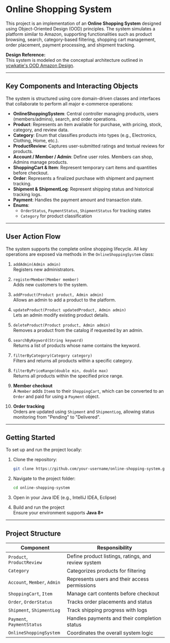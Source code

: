 # Online Shopping System

This project is an implementation of an **Online Shopping System** designed using Object-Oriented Design (OOD) principles. The system simulates a platform similar to Amazon, supporting functionalities such as product browsing, search, category-based filtering, shopping cart management, order placement, payment processing, and shipment tracking.

**Design Reference:**  
This system is modeled on the conceptual architecture outlined in [ycwkatie's OOD Amazon Design](https://github.com/ycwkatie/OOD-Object-Oriented-Design/blob/main/ood/amazon.md).

---

## Key Components and Interacting Objects

The system is structured using core domain-driven classes and interfaces that collaborate to perform all major e-commerce operations:

- **OnlineShoppingSystem**: Central controller managing products, users (members/admins), search, and order operations.
- **Product**: Represents an item available for purchase, with pricing, stock, category, and review data.
- **Category**: Enum that classifies products into types (e.g., Electronics, Clothing, Home, etc.).
- **ProductReview**: Captures user-submitted ratings and textual reviews for products.
- **Account / Member / Admin**: Define user roles. Members can shop, Admins manage products.
- **ShoppingCart & Item**: Represent temporary cart items and quantities before checkout.
- **Order**: Represents a finalized purchase with shipment and payment tracking.
- **Shipment & ShipmentLog**: Represent shipping status and historical tracking logs.
- **Payment**: Handles the payment amount and transaction state.
- **Enums**:
  - `OrderStatus`, `PaymentStatus`, `ShipmentStatus` for tracking states
  - `Category` for product classification

---

## User Action Flow

The system supports the complete online shopping lifecycle. All key operations are exposed via methods in the `OnlineShoppingSystem` class:

1. `addAdmin(Admin admin)`  
   Registers new administrators.

2. `registerMember(Member member)`  
   Adds new customers to the system.

3. `addProduct(Product product, Admin admin)`  
   Allows an admin to add a product to the platform.

4. `updateProduct(Product updatedProduct, Admin admin)`  
   Lets an admin modify existing product details.

5. `deleteProduct(Product product, Admin admin)`  
   Removes a product from the catalog if requested by an admin.

6. `searchByKeyword(String keyword)`  
   Returns a list of products whose name contains the keyword.

7. `filterByCategory(Category category)`  
   Filters and returns all products within a specific category.

8. `filterByPriceRange(double min, double max)`  
   Returns all products within the specified price range.

9. **Member checkout**  
   A `Member` adds `Item`s to their `ShoppingCart`, which can be converted to an `Order` and paid for using a `Payment` object.

10. **Order tracking**  
    Orders are updated using `Shipment` and `ShipmentLog`, allowing status monitoring from "Pending" to "Delivered".

---

## Getting Started

To set up and run the project locally:

1. Clone the repository:
   ```bash
   git clone https://github.com/your-username/online-shopping-system.git
   ```

2. Navigate to the project folder:
   ```bash
   cd online-shopping-system
   ```

3. Open in your Java IDE (e.g., IntelliJ IDEA, Eclipse)

4. Build and run the project  
   Ensure your environment supports **Java 8+**

---

## Project Structure

| Component                     | Responsibility                                                 |
|------------------------------|-----------------------------------------------------------------|
| `Product`, `ProductReview`   | Define product listings, ratings, and review system             |
| `Category`                   | Categorizes products for filtering                             |
| `Account`, `Member`, `Admin` | Represents users and their access permissions                  |
| `ShoppingCart`, `Item`       | Manage cart contents before checkout                           |
| `Order`, `OrderStatus`       | Tracks order placements and status                             |
| `Shipment`, `ShipmentLog`    | Track shipping progress with logs                              |
| `Payment`, `PaymentStatus`   | Handles payments and their completion status                   |
| `OnlineShoppingSystem`       | Coordinates the overall system logic                           |


